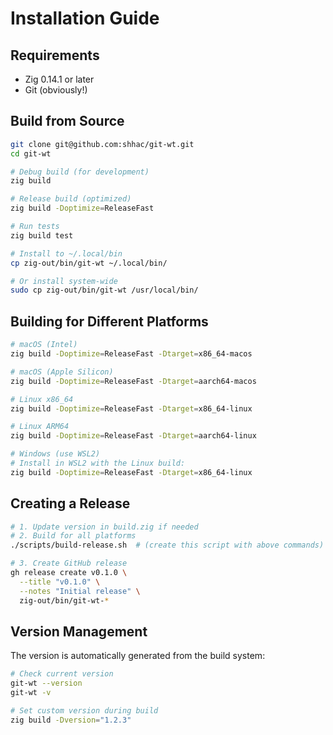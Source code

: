 # Installation Guide

## Requirements
- Zig 0.14.1 or later
- Git (obviously!)

## Build from Source

```bash
git clone git@github.com:shhac/git-wt.git
cd git-wt

# Debug build (for development)
zig build

# Release build (optimized)
zig build -Doptimize=ReleaseFast

# Run tests
zig build test

# Install to ~/.local/bin
cp zig-out/bin/git-wt ~/.local/bin/

# Or install system-wide
sudo cp zig-out/bin/git-wt /usr/local/bin/
```

## Building for Different Platforms

```bash
# macOS (Intel)
zig build -Doptimize=ReleaseFast -Dtarget=x86_64-macos

# macOS (Apple Silicon) 
zig build -Doptimize=ReleaseFast -Dtarget=aarch64-macos

# Linux x86_64
zig build -Doptimize=ReleaseFast -Dtarget=x86_64-linux

# Linux ARM64
zig build -Doptimize=ReleaseFast -Dtarget=aarch64-linux

# Windows (use WSL2)
# Install in WSL2 with the Linux build:
zig build -Doptimize=ReleaseFast -Dtarget=x86_64-linux
```

## Creating a Release

```bash
# 1. Update version in build.zig if needed
# 2. Build for all platforms
./scripts/build-release.sh  # (create this script with above commands)

# 3. Create GitHub release
gh release create v0.1.0 \
  --title "v0.1.0" \
  --notes "Initial release" \
  zig-out/bin/git-wt-*
```

## Version Management

The version is automatically generated from the build system:

```bash
# Check current version
git-wt --version
git-wt -v

# Set custom version during build
zig build -Dversion="1.2.3"
```